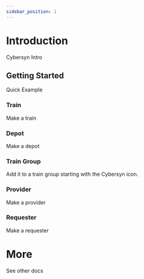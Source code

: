 ```yaml
---
sidebar_position: 1
---
```


# Introduction

Cybersyn Intro

## Getting Started

Quick Example

### Train

Make a train

### Depot

Make a depot

### Train Group

Add it to a train group starting with the Cybersyn icon.

### Provider

Make a provider

### Requester

Make a requester

# More

See other docs

